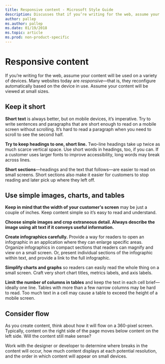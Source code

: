 ```yaml
---
title: Responsive content - Microsoft Style Guide
description: Discusses that if you’re writing for the web, assume your content will be used on a variety of devices. Many websites today are responsive.
author: pallep
ms.author: pallep
ms.date: 01/19/2018
ms.topic: article
ms.prod: non-product-specific
---
```


# Responsive content

If you’re writing for the web, assume your content will be used on a variety of devices. Many websites today are *responsive*—that is,
they reconfigure automatically based on the device in use. Assume
your content will be viewed at small sizes. 

## Keep it short

**Short text** is always better, but on mobile devices, it’s imperative. Try
to write sentences and paragraphs that are short enough to read on
a mobile screen without scrolling. It’s hard to read a paragraph
when you need to scroll to see the second half. 

**Try to keep headings to one, short line.** Two-line headings
take up twice as much scarce vertical space. Use short words
in headings, too, if you can. If a customer uses larger fonts to
improve accessibility, long words may break across lines. 

**Short sections**—headings
and the text that follows—are easier to read on small screens.
Short sections also make it easier for customers to stop
reading and later pick up where they left off. 

## Use simple images, charts, and tables

**Keep in mind that the width of your customer's screen** may be just a couple of inches. Keep content simple so it’s easy to read and understand. 

**Choose simple images and crop extraneous detail. Always describe the image using alt text if it conveys useful information.**

**Create infographics carefully.** 
Provide a way for readers to open an infographic in an application
where they can enlarge specific areas. Organize infographics in
compact sections that readers can magnify and view on a small
screen. Or, present individual sections of the infographic
within text, and provide a link to the full infographic.

**Simplify charts and graphs** so
readers can easily read the whole thing on a small screen. Craft
very short chart titles, metrics labels, and axis labels. 

**Limit the number of columns in tables** 
and keep the text in each cell brief—ideally one line. Tables with
more than a few narrow columns may be hard to read. Too much text
in a cell may cause a table to exceed the height of a mobile
screen. 

## Consider flow

As you create content, think about how it will flow on a 360-pixel
screen. Typically, content on the right side of the page
moves below content on the left side. Will the content still make
sense?

Work with the designer or developer to determine where breaks in the content
will occur, how much content displays at each potential resolution,
and the order in which content will appear on small
devices.
